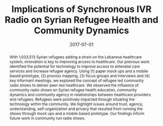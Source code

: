 ---
title: "Implications of Synchronous IVR Radio on Syrian Refugee Health and Community Dynamics"
date: 2017-07-01
publishDate: 2017-07-04T11:04:37.655392Z
authors: ["Reem Talhouk", "Tom Bartindale", "Kyle Montague", "Sandra Mesmar", "Chaza Akik", "A Ghassani", "M Najem", "Hala Ghattas", "Patrick Olivier", "Madeline Balaam"]
publication_types: ["1"]
abstract: "With 1,033,513 Syrian refugees adding a strain on the Lebanese healthcare system, innovation is key to improving access to healthcare. Our previous work identified the potential for technology to improve access to antenatal care services and increase refugee agency. Using (1) paper mock ups and a mobile based prototype, (2) process mapping, (3) focus groups and interviews and (4) key informant meetings, we explored the concept of refugee led community radio shows to deliver peer-led healthcare. We observed the influence of community radio shows on Syrian refugee health education, community dynamics and community agency in relationships between healthcare providers and refugees. Refugees were positively impacted through situating the technology within the community. We highlight issues around trust, agency, understanding, self-organization and privacy that resulted from running the shows through mock ups and a mobile based prototype. Our findings inform future work in community run radio shows."
featured: false
publication: "*Proceedings of the 8th International Conference on Communities and Technologies*"
url_pdf: https://doi.org/10.1145/3083671.3083690
doi: 10.1145/3083671.3083690
---